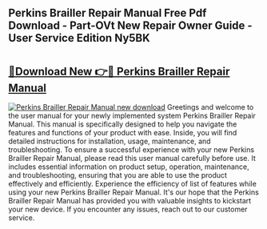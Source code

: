 ## Perkins Brailler Repair Manual Free Pdf Download - Part-OVt New Repair Owner Guide - User Service Edition Ny5BK

# <h2><a href="http://cf24523.oget.top/?id=Perkins+Brailler+Repair+Manual">🔗Download New 👉🔴 Perkins Brailler Repair Manual</a></h2>

[![Perkins Brailler Repair Manual new download](https://i.imgur.com/5g1atiW.png)](http://cf24523.oget.top/?id=Perkins+Brailler+Repair+Manual)
Greetings and welcome to the user manual for your newly implemented system Perkins Brailler Repair Manual. This manual is specifically designed to help you navigate the features and functions of your product with ease. Inside, you will find detailed instructions for installation, usage, maintenance, and troubleshooting. To ensure a successful experience with your new Perkins Brailler Repair Manual, please read this user manual carefully before use. It includes essential information on product setup, operation, maintenance, and troubleshooting, ensuring that you are able to use the product effectively and efficiently. Experience the efficiency of list of features while using your new Perkins Brailler Repair Manual. It's our hope that the Perkins Brailler Repair Manual has provided you with valuable insights to kickstart your new device. If you encounter any issues, reach out to our customer service.
